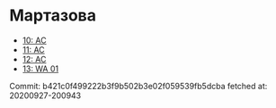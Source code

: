 # Мартазова
- [10: AC](10.md)
- [11: AC](11.md)
- [12: AC](12.md)
- [13: WA 01](13.md)

Commit: b421c0f499222b3f9b502b3e02f059539fb5dcba
 fetched at: 20200927-200943
